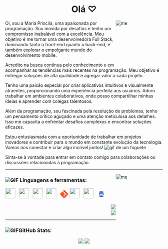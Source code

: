 <h1 align="center">Olá ♡ </h1> 

<img align="right" alt="me" width="150" height="150" src="https://media0.giphy.com/media/6ME5Kp3hUzPh1pCWjh/giphy.gif?cid=ecf05e47m0b8xefk281jp4cbwzpojo8ylyidslojnxeftins&rid=giphy.gif&ct=s" width="90" height="90" frameBorder="0">
 
Oi, sou a Maria Priscila, uma apaixonada por programação. Sou movida por desafios e tenho um compromisso inabalável com a excelência. Meu objetivo é me tornar uma desenvolvedora Full Stack, dominando tanto o front-end quanto o back-end, e também explorar o empolgante mundo do desenvolvimento mobile.

Acredito na busca contínua pelo conhecimento e em acompanhar as tendências mais recentes na programação. Meu objetivo é entregar soluções de alta qualidade e agregar valor a cada projeto.

Tenho uma paixão especial por criar aplicativos intuitivos e visualmente atraentes, proporcionando uma experiência perfeita aos usuários. Adoro trabalhar em ambientes colaborativos, onde posso compartilhar minhas ideias e aprender com colegas talentosos.

Além da programação, sou fascinada pela resolução de problemas, tenho um pensamento crítico aguçado e uma atenção meticulosa aos detalhes. Isso me capacita a enfrentar desafios complexos e encontrar soluções eficazes.

Estou entusiasmada com a oportunidade de trabalhar em projetos inovadores e contribuir para o mundo em constante evolução da tecnologia. Vamos nos conectar e criar algo incrível juntos!  <img width="22px" src="https://media1.giphy.com/media/dJezVlwfVulTykjRQj/giphy.gif" alt="gif de um foguete">

Sinta-se à vontade para entrar em contato comigo para colaborações ou discussões relacionadas à programação. <br/>

---
<img src="https://github.com/maria-pri/maria-pri/assets/145577195/4fa9c682-6fa4-4729-9397-76ef60a4f18d" alt="me" width="150" height="150" align="right">

 
### <img height="20" alt="GIF" src="https://github.com/maria-pri/maria-pri/assets/145577195/86389c7a-1aa8-4067-a234-5785f0494dc0"/>&nbsp;Linguagens e ferramentas:

<code><a href="https://docs.microsoft.com/pt-br/dotnet/csharp/" target="_blank"><img width="32" height="32" src="https://github.com/joaopauloaramuni/joaopauloaramuni/blob/main/img/csharp.png"/></a></code>
&nbsp; 
<code><a href="https://www.w3schools.com/html/" target="_blank"><img width="32" height="32" src="https://github.com/joaopauloaramuni/joaopauloaramuni/blob/main/img/html.svg"/></a></code>
&nbsp; 
<code><a href="https://www.w3schools.com/css/" target="_blank"><img width="32" height="32" src="https://github.com/joaopauloaramuni/joaopauloaramuni/blob/main/img/css.svg"/></a></code>
&nbsp; 
<code><a href="https://www.w3schools.com/js/" target="_blank"><img width="32" height="32" src="https://github.com/joaopauloaramuni/joaopauloaramuni/blob/main/img/js.png"/></a></code>
&nbsp; 
<code><img height="27" src="https://raw.githubusercontent.com/devicons/devicon/master/icons/git/git-original.svg" alt="git"></code>
<code><a href="https://insomnia.rest/" target="_blank"><img width="32" height="32" src="https://github.com/joaopauloaramuni/joaopauloaramuni/blob/main/img/insomnia.png"/></a></code>
&nbsp; 
<code><a href="https://code.visualstudio.com/" target="_blank"><img width="32" height="32" src="https://github.com/joaopauloaramuni/joaopauloaramuni/blob/main/img/vs.png"/></a></code>
&nbsp;
<code><img height="27" src="https://raw.githubusercontent.com/github/explore/80688e429a7d4ef2fca1e82350fe8e3517d3494d/topics/sql/sql.png" alt="sql"></code>


 <div align="right">
  <a href="mailto:mariapriscila.sp97@gmail"><img align="center" src="https://img.shields.io/badge/-Gmail-%23333?style=for-the-badge&logo=gmail&logoColor=white" target="_blank"></a> <br/>
  <a href="https://www.linkedin.com/in/maria-pri/" target="_blank"><img align="center" src="https://img.shields.io/badge/-LinkedIn-%230077B5?style=for-the-badge&logo=linkedin&logoColor=white" target="_blank"></a> 
 </div>

--- 
### <img height="20" alt="GIF" src="https://github.com/maria-pri/maria-pri/assets/145577195/8f125c06-bbfe-4b8b-b3f0-e7d6ae84d0b1"/>GitHub Stats:
<div align="center">
   <img height:"180em" src="https://github-readme-stats.vercel.app/api?username=maria-pri&show_icons=true&hide_border=true&theme=tokyonight">
   <img height:"180em" src="https://github-readme-stats.vercel.app/api/top-langs/?username=maria-pri&theme=tokyonight&hide_border=true">
</div>




 

